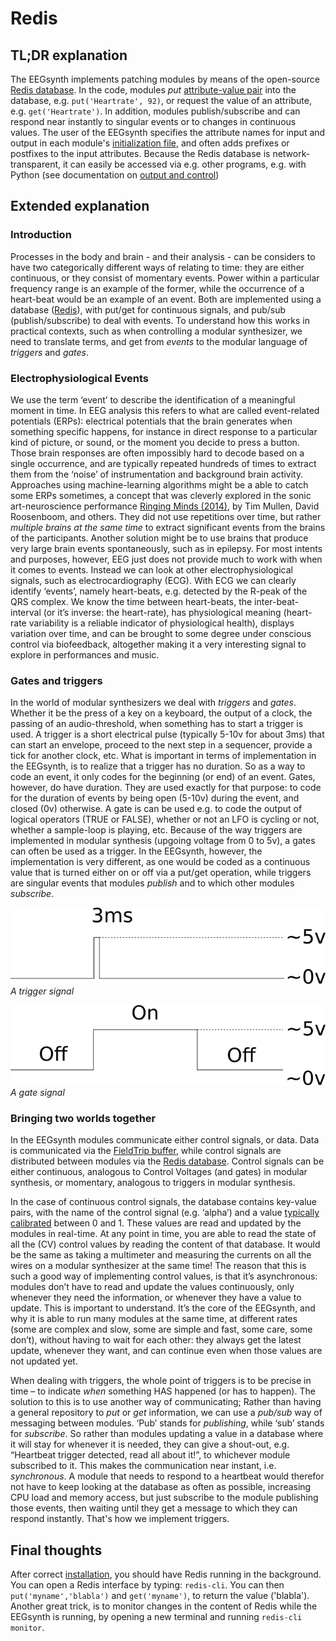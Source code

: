 # Redis

## TL;DR explanation

The EEGsynth implements patching modules by means of the 
open-source [Redis database](http://Redis.io/). In the code, modules _put_ [attribute-value pair](https://en.wikipedia.org/wiki/Attribute%E2%80%93value_pair) 
into the database, e.g. ```put('Heartrate', 92)```, or request the value 
of an attribute, e.g. ```get('Heartrate')```. In addition, modules publish/subscribe 
and can respond near instantly to singular events or to changes in continuous values. 
The user of the EEGsynth specifies the attribute names for input and output in each module's 
[initialization file](inifile.md), and often adds prefixes or postfixes to the input attributes. 
Because the Redis database is network-transparent, it can easily be accessed via e.g. other 
programs, e.g. with Python (see documentation on [output and control](output.md))

## Extended explanation

### Introduction

Processes in the body and brain - and their analysis - can be considers to have two categorically different ways of relating to time: 
they are either continuous, or they consist of momentary events. Power within a particular frequency 
range is an example of the former, while the occurrence of a heart-beat 
would be an example of an event. Both are implemented using a database ([Redis](http://Redis.io/)), 
with put/get for continuous signals, and pub/sub (publish/subscribe) to deal with events. 
To understand how this works in practical contexts, such as when controlling a modular synthesizer, 
we need to translate terms, and get from _events_ to the modular language of _triggers_ and _gates_.

### Electrophysiological Events

We use the term ‘event’ to describe the identification of a meaningful moment in time. 
In EEG analysis this refers to what are called event-related potentials (ERPs): 
electrical potentials that the brain generates when something specific happens, for instance 
in direct response to a particular kind of picture, or sound, or the moment you decide to press 
a button. Those brain responses are often impossibly hard to decode based on a single occurrence, 
and are typically repeated hundreds of times to extract them from the ‘noise’ of instrumentation and 
background brain activity. Approaches using machine-learning algorithms might be a able to catch some ERPs 
sometimes, a concept that was cleverly explored in the sonic art-neuroscience performance 
[Ringing Minds (2014)](http://www.antillipsi.net/art-1/bioart), by Tim Mullen, David Roosenboom, and others. 
They did not use repetitions over time, but rather _multiple brains at the same time_ to extract significant 
events from the brains of the participants. Another solution might be to use brains that produce 
very large brain events spontaneously, such as in epilepsy. For most intents and purposes,
however, EEG just does not provide much to work with when it comes to events. Instead we can look at other 
electrophysiological signals, such as electrocardiography (ECG). With ECG we can clearly identify ‘events’, 
namely heart-beats, e.g. detected by the R-peak of the QRS complex. We know the time between 
heart-beats, the inter-beat-interval (or it’s inverse: the heart-rate), has physiological meaning 
(heart-rate variability is a reliable indicator of physiological health), displays variation over time, 
and can be brought to some degree under conscious control via biofeedback, altogether making it a 
very interesting signal to explore in performances and music.

### Gates and triggers

In the world of modular synthesizers we deal with _triggers_ and _gates_. Whether it be the press 
of a key on a keyboard, the output of a clock, the passing of an audio-threshold, when something has to start a trigger 
is used. A trigger is a short electrical pulse (typically 5-10v for about 3ms) that can start an envelope, 
proceed to the next step in a sequencer, provide a tick for another clock, etc. 
What is important in terms of implementation in the EEGsynth, is to realize that a trigger has no duration. 
So as a way to code an event, it only codes for the beginning (or end) of an event. 
Gates, however, do have duration. They are used exactly for that purpose: to code for the duration of events 
by being open (5-10v) during the event, and closed (0v) otherwise. A gate is can be used e.g. to code the output of
logical operators (TRUE or FALSE), whether or not an LFO is cycling or not, whether a sample-loop is playing, etc. 
Because of the way triggers are implemented in modular synthesis (upgoing voltage from 0 to 5v), a gates can often 
be used as a trigger. In the EEGsynth, however, the implementation is very different, as one would be coded as a 
continuous value that is turned either on or off via a put/get operation, while triggers are singular events
that modules _publish_ and to which other modules _subscribe_. 

![Trigger](figures/trigger.png)
_A trigger signal_

![Gate](figures/gate.png)
_A gate signal_

### Bringing two worlds together

In the EEGsynth modules communicate either control signals, or data. Data is communicated via the [FieldTrip buffer](buffer.md),
while control signals are distributed between modules via the [Redis database](http://Redis.io/).
Control signals can be either continuous, analogous to Control Voltages (and gates) in modular synthesis, 
or momentary, analogous to triggers in modular synthesis. 

In the case of continuous control signals, the database contains key-value pairs, with the name of 
the control signal (e.g. ‘alpha’) and a value [typically calibrated](calibration.md) between 0 and 1. 
These values are read and updated by the modules in real-time. At any point in time, you are able to read the 
state of all the (CV) control values by reading the content of that database. It would be the same 
as taking a multimeter and measuring the currents on all the wires on a modular synthesizer 
at the same time! The reason that this is such a good way of implementing control values, is 
that it’s asynchronous: modules don’t have to read and update the values continuously, only 
whenever they need the information, or whenever they have a value to update. This is important
to understand. It’s the core of the EEGsynth, and why it is able to run many modules at the 
same time, at different rates (some are complex and slow, some are simple and fast, some care,
some don’t), without having to wait for each other: they always get the latest update, 
whenever they want, and can continue even when those values are not updated yet.
 
When dealing with triggers, the whole point of triggers is to be precise in 
time – to indicate _when_ something HAS happened (or has to happen). The solution to this is to use another 
way of communicating; Rather than having a general 
repository to _put_ or _get_ information, we can use a _pub/sub_ way of messaging between modules. 
‘Pub’ stands for _publishing_, while ‘sub’ stands for _subscribe_. So rather than modules updating 
a value in a database where it will stay for whenever it is needed, they can give a shout-out, e.g.  
“Heartbeat trigger detected, read all about it!”, to whichever module subscribed to it. 
This makes the communication near instant, i.e. _synchronous_. A module that needs to respond 
to a heartbeat would therefor not have to keep looking at the database as often as possible, 
increasing CPU load and memory access, but just 
subscribe to the module publishing those events, then waiting until they get a message to which 
they can respond instantly. That's how we implement triggers.

## Final thoughts

After correct [installation](installation.md), you should have Redis running in the background. 
You can open a Redis interface by typing: ```redis-cli```. You can then ```put('myname','blabla')``` 
and ```get('myname')```, to return the value ('blabla').
Another great trick, is to monitor changes in the content of Redis while the EEGsynth is running, by opening a 
new terminal and running ```redis-cli monitor```.



